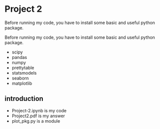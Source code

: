 # Project 2

Before running my code, you have to install some basic and useful python package. 

  Before running my code, you have to install some basic and useful python package. 
  - scipy
  - pandas
  - numpy
  - prettytable
  - statsmodels
  - seaborn
  - matplotlib
  
## introduction
  - Project-2.ipynb is my code
  - Project2.pdf is my answer
  - plot_pkg.py is a module
